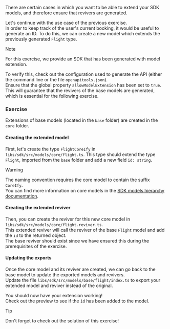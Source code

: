 There are certain cases in which you want to be able to extend your SDK models, and therefore ensure that revivers are generated.

Let's continue with the use case of the previous exercise.\
In order to keep track of the user's current booking, it would be useful to generate an ID.
To do this, we can create a new model which extends the previously generated `Flight` type.

> [!NOTE]
> For this exercise, we provide an SDK that has been generated with model extension.
> 
> To verify this, check out the configuration used to generate the API (either the command line or the file `openapitools.json`).\
> Ensure that the global property `allowModelExtension` has been set to `true`.\
> This will guarantee that the revivers of the base models are generated, which is essential for the following exercise.

### Exercise

Extensions of base models (located in the `base` folder) are created in the `core` folder.

#### Creating the extended model
First, let's create the type `FlightCoreIfy` in `libs/sdk/src/models/core/flight.ts`.
This type should extend the type `Flight`, imported from the `base` folder and add a new field `id: string`.

> [!WARNING]
> The naming convention requires the core model to contain the suffix `CoreIfy`.\
> You can find more information on core models in the
> <a href="https://github.com/AmadeusITGroup/otter/blob/main/docs/api-sdk/SDK_MODELS_HIERARCHY.md" target="_blank">SDK models hierarchy documentation</a>.

#### Creating the extended reviver
Then, you can create the reviver for this new core model in `libs/sdk/src/models/core/flight.reviver.ts`.\
This extended reviver will call the reviver of the base `Flight` model and add the `id` to the returned object.\
The base reviver should exist since we have ensured this during the prerequisites of the exercise.

#### Updating the exports
Once the core model and its reviver are created, we can go back to the base model to update the exported models and revivers.\
Update the file `libs/sdk/src/models/base/flight/index.ts` to export your extended model and reviver instead of the original.

You should now have your extension working!\
Check out the preview to see if the `id` has been added to the model.

> [!TIP]
> Don't forget to check out the solution of this exercise!

